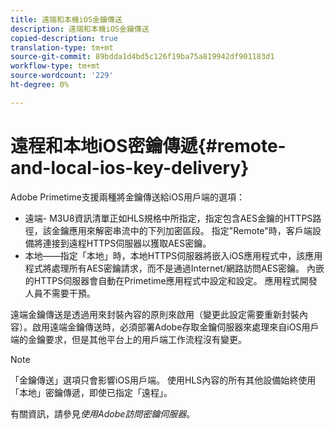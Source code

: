 ```yaml
---
title: 遠端和本機iOS金鑰傳送
description: 遠端和本機iOS金鑰傳送
copied-description: true
translation-type: tm+mt
source-git-commit: 89bdda1d4bd5c126f19ba75a819942df901183d1
workflow-type: tm+mt
source-wordcount: '229'
ht-degree: 0%

---
```



# 遠程和本地iOS密鑰傳遞{#remote-and-local-ios-key-delivery}

Adobe Primetime支援兩種將金鑰傳送給iOS用戶端的選項：

* 遠端- M3U8資訊清單正如HLS規格中所指定，指定包含AES金鑰的HTTPS路徑，該金鑰應用來解密串流中的下列加密區段。 指定&quot;Remote&quot;時，客戶端設備將連接到遠程HTTPS伺服器以獲取AES密鑰。
* 本地——指定「本地」時，本地HTTPS伺服器將嵌入iOS應用程式中，該應用程式將處理所有AES密鑰請求，而不是通過Internet/網路訪問AES密鑰。 內嵌的HTTPS伺服器會自動在Primetime應用程式中設定和設定。 應用程式開發人員不需要干預。

遠端金鑰傳送是透過用來封裝內容的原則來啟用（變更此設定需要重新封裝內容）。啟用遠端金鑰傳送時，必須部署Adobe存取金鑰伺服器來處理來自iOS用戶端的金鑰要求，但是其他平台上的用戶端工作流程沒有變更。

>[!NOTE]
>
>「金鑰傳送」選項只會影響iOS用戶端。 使用HLS內容的所有其他設備始終使用「本地」密鑰傳遞，即使已指定「遠程」。

有關資訊，請參見&#x200B;*使用Adobe訪問密鑰伺服器*。
